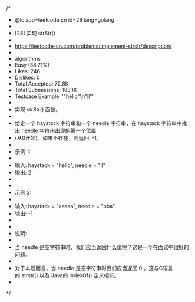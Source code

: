 /*
 * @lc app=leetcode.cn id=28 lang=golang
 *
 * [28] 实现 strStr()
 *
 * https://leetcode-cn.com/problems/implement-strstr/description/
 *
 * algorithms
 * Easy (38.71%)
 * Likes:    246
 * Dislikes: 0
 * Total Accepted:    72.8K
 * Total Submissions: 188.1K
 * Testcase Example:  '"hello"\n"ll"'
 *
 * 实现 strStr() 函数。
 * 
 * 给定一个 haystack 字符串和一个 needle 字符串，在 haystack 字符串中找出 needle 字符串出现的第一个位置
 * (从0开始)。如果不存在，则返回  -1。
 * 
 * 示例 1:
 * 
 * 输入: haystack = "hello", needle = "ll"
 * 输出: 2
 * 
 * 
 * 示例 2:
 * 
 * 输入: haystack = "aaaaa", needle = "bba"
 * 输出: -1
 * 
 * 
 * 说明:
 * 
 * 当 needle 是空字符串时，我们应当返回什么值呢？这是一个在面试中很好的问题。
 * 
 * 对于本题而言，当 needle 是空字符串时我们应当返回 0 。这与C语言的 strstr() 以及 Java的 indexOf() 定义相符。
 * 
 */